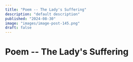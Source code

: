 ```yaml
---
title: "Poem -- The Lady's Suffering"
description: "default description"
published: "2024-08-30"
image: "images/image-post-145.png"
draft: false
---
```


# Poem -- The Lady's Suffering
